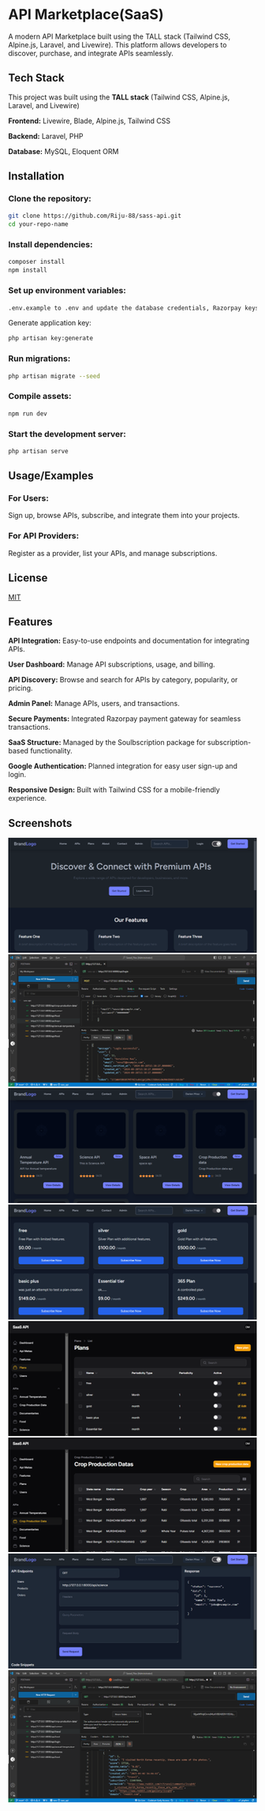 # API Marketplace(SaaS)

A modern API Marketplace built using the TALL stack (Tailwind CSS, Alpine.js, Laravel, and Livewire). This platform allows developers to discover, purchase, and integrate APIs seamlessly.

## Tech Stack

This project was built using the **TALL stack** (Tailwind CSS, Alpine.js, Laravel, and Livewire)

**Frontend:** Livewire, Blade, Alpine.js, Tailwind CSS

**Backend:** Laravel, PHP

**Database:** MySQL, Eloquent ORM

## Installation

### Clone the repository:

```bash
git clone https://github.com/Riju-88/sass-api.git
cd your-repo-name
```

### Install dependencies:

```bash
composer install
npm install
```

### Set up environment variables:

```bash
.env.example to .env and update the database credentials, Razorpay keys, and other settings.
```

Generate application key:

```bash
php artisan key:generate
```

### Run migrations:

```bash
php artisan migrate --seed
```

### Compile assets:

```bash
npm run dev
```

### Start the development server:

```bash
php artisan serve
```

## Usage/Examples

### For Users:

Sign up, browse APIs, subscribe, and integrate them into your projects.

### For API Providers:

Register as a provider, list your APIs, and manage subscriptions.

## License

[MIT](https://choosealicense.com/licenses/mit/)

## Features

**API Integration:** Easy-to-use endpoints and documentation for integrating APIs.

**User Dashboard:** Manage API subscriptions, usage, and billing.

**API Discovery:** Browse and search for APIs by category, popularity, or pricing.

**Admin Panel:** Manage APIs, users, and transactions.

**Secure Payments:** Integrated Razorpay payment gateway for seamless transactions.

**SaaS Structure:** Managed by the Soulbscription package for subscription-based functionality.

**Google Authentication:** Planned integration for easy user sign-up and login.

**Responsive Design:** Built with Tailwind CSS for a mobile-friendly experience.

## Screenshots

![App Homepage](screenshots/home%20page.png)
![API Login demo](screenshots/api%20login.png)
![API List](screenshots/api%20list.png)
![API Plan List](screenshots/saas%20plans.png)
![Plans dashboard admin](screenshots/admin%20plans.png)
![Admin api manage](screenshots/admin%20api%20demo.png)
![API details page](screenshots/api%20playground%20demo.png)
![API travel demo](screenshots/api%20travel.png)
